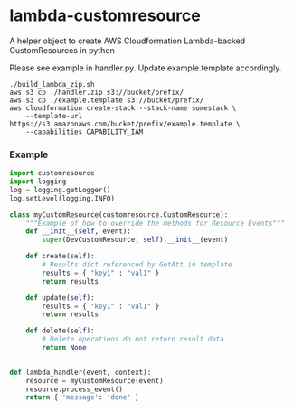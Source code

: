 # lambda-customresource
A helper object to create AWS Cloudformation Lambda-backed CustomResources in python

Please see example in handler.py. Update example.template accordingly.

``` shell
./build_lambda_zip.sh
aws s3 cp ./handler.zip s3://bucket/prefix/
aws s3 cp ./example.template s3://bucket/prefix/
aws cloudformation create-stack --stack-name somestack \
    --template-url https://s3.amazonaws.com/bucket/prefix/example.template \
    --capabilities CAPABILITY_IAM
```

### Example
``` python
import customresource
import logging
log = logging.getLogger()
log.setLevel(logging.INFO)

class myCustomResource(customresource.CustomResource):
    """Example of how to override the methods for Resource Events"""
    def __init__(self, event):
        super(DevCustomResource, self).__init__(event)

    def create(self):
        # Results dict referenced by GetAtt in template
        results = { "key1" : "val1" }
        return results

    def update(self):
        results = { "key1" : "val1" }
        return results

    def delete(self):
        # Delete operations do not return result data
        return None
      

def lambda_handler(event, context):
    resource = myCustomResource(event)
    resource.process_event()
    return { 'message': 'done' }
```
